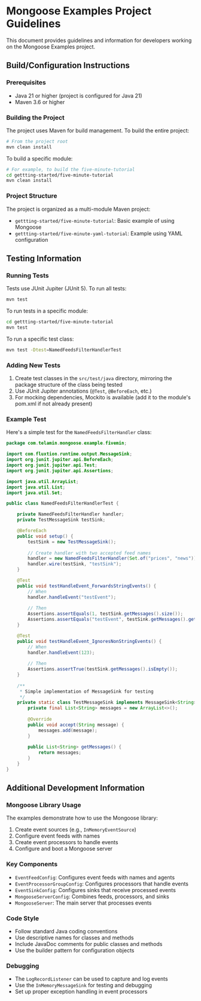 # Mongoose Examples Project Guidelines

This document provides guidelines and information for developers working on the Mongoose Examples project.

## Build/Configuration Instructions

### Prerequisites
- Java 21 or higher (project is configured for Java 21)
- Maven 3.6 or higher

### Building the Project
The project uses Maven for build management. To build the entire project:

```bash
# From the project root
mvn clean install
```

To build a specific module:

```bash
# For example, to build the five-minute-tutorial
cd gettting-started/five-minute-tutorial
mvn clean install
```

### Project Structure
The project is organized as a multi-module Maven project:
- `gettting-started/five-minute-tutorial`: Basic example of using Mongoose
- `gettting-started/five-minute-yaml-tutorial`: Example using YAML configuration

## Testing Information

### Running Tests
Tests use JUnit Jupiter (JUnit 5). To run all tests:

```bash
mvn test
```

To run tests in a specific module:

```bash
cd gettting-started/five-minute-tutorial
mvn test
```

To run a specific test class:

```bash
mvn test -Dtest=NamedFeedsFilterHandlerTest
```

### Adding New Tests
1. Create test classes in the `src/test/java` directory, mirroring the package structure of the class being tested
2. Use JUnit Jupiter annotations (`@Test`, `@BeforeEach`, etc.)
3. For mocking dependencies, Mockito is available (add it to the module's pom.xml if not already present)

### Example Test
Here's a simple test for the `NamedFeedsFilterHandler` class:

```java
package com.telamin.mongoose.example.fivemin;

import com.fluxtion.runtime.output.MessageSink;
import org.junit.jupiter.api.BeforeEach;
import org.junit.jupiter.api.Test;
import org.junit.jupiter.api.Assertions;

import java.util.ArrayList;
import java.util.List;
import java.util.Set;

public class NamedFeedsFilterHandlerTest {

    private NamedFeedsFilterHandler handler;
    private TestMessageSink testSink;

    @BeforeEach
    public void setup() {
        testSink = new TestMessageSink();
        
        // Create handler with two accepted feed names
        handler = new NamedFeedsFilterHandler(Set.of("prices", "news"));
        handler.wire(testSink, "testSink");
    }

    @Test
    public void testHandleEvent_ForwardsStringEvents() {
        // When
        handler.handleEvent("testEvent");
        
        // Then
        Assertions.assertEquals(1, testSink.getMessages().size());
        Assertions.assertEquals("testEvent", testSink.getMessages().get(0));
    }

    @Test
    public void testHandleEvent_IgnoresNonStringEvents() {
        // When
        handler.handleEvent(123);
        
        // Then
        Assertions.assertTrue(testSink.getMessages().isEmpty());
    }
    
    /**
     * Simple implementation of MessageSink for testing
     */
    private static class TestMessageSink implements MessageSink<String> {
        private final List<String> messages = new ArrayList<>();
        
        @Override
        public void accept(String message) {
            messages.add(message);
        }
        
        public List<String> getMessages() {
            return messages;
        }
    }
}
```

## Additional Development Information

### Mongoose Library Usage
The examples demonstrate how to use the Mongoose library:
1. Create event sources (e.g., `InMemoryEventSource`)
2. Configure event feeds with names
3. Create event processors to handle events
4. Configure and boot a Mongoose server

### Key Components
- `EventFeedConfig`: Configures event feeds with names and agents
- `EventProcessorGroupConfig`: Configures processors that handle events
- `EventSinkConfig`: Configures sinks that receive processed events
- `MongooseServerConfig`: Combines feeds, processors, and sinks
- `MongooseServer`: The main server that processes events

### Code Style
- Follow standard Java coding conventions
- Use descriptive names for classes and methods
- Include JavaDoc comments for public classes and methods
- Use the builder pattern for configuration objects

### Debugging
- The `LogRecordListener` can be used to capture and log events
- Use the `InMemoryMessageSink` for testing and debugging
- Set up proper exception handling in event processors